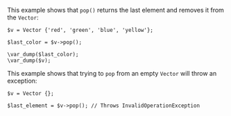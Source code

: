 This example shows that `pop()` returns the last element and removes it from the `Vector`:

```basic-usage.hack
$v = Vector {'red', 'green', 'blue', 'yellow'};

$last_color = $v->pop();

\var_dump($last_color);
\var_dump($v);
```

This example shows that trying to `pop` from an empty `Vector` will throw an exception:

```throw-exception.hack
$v = Vector {};

$last_element = $v->pop(); // Throws InvalidOperationException
```
